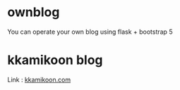# ownblog
You can operate your own blog using flask + bootstrap 5

# kkamikoon blog
Link : [kkamikoon.com](https://kkamikoon.com)